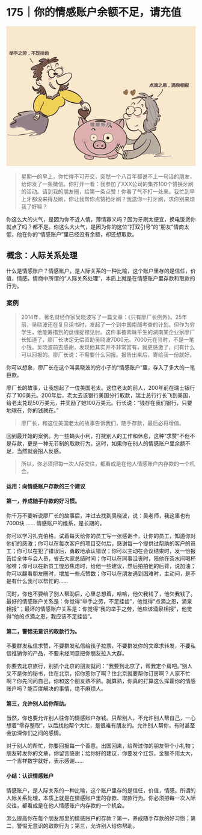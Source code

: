 # 175｜你的情感账户余额不足，请充值

![](img/41dd1cfd69b6a9f5d87c76e1c011bb33.jpg)

> 星期一的早上，你忙得不可开交，突然一个八百年都说不上一句话的朋友，给你发了一条微信。你打开一看：我参加了XXX公司的集齐100个赞换牙刷的活动。请到我的朋友圈，给第一条点赞！你看了气不打一处来。我忙到早上牙都没来得及刷，你让我帮你点赞抢牙刷？我送你一打牙刷，求你别来烦我了好嘛？

你这么大的火气，是因为你不近人情，薄情寡义吗？因为牙刷太便宜，换电饭煲你就点了吗？都不是。你这么大火气，是因为你的这位“打双引号”的“朋友”情商太低，他在你的“情感账户”里已经没有余额，却还想取款。

## 概念：人际关系处理

什么是情感账户？情感账户，是人际关系的一种比喻，这个账户里存的是信任，价值，情感。情商中所谓的“人际关系处理”，本质上就是在情感账户里存款和取款的行为。

### 案例

> 2014年，著名财经作家吴晓波写了一篇文章：《只有廖厂长例外》。25年前，吴晓波还在复旦读书时，发起了一个到中国南部考查的计划。但作为穷学生，他能筹措到的盘缠捉襟见肘。这件事被素昧平生的湖南某企业家廖厂长知道了，廖厂长决定无偿资助吴晓波7000元。7000元在当时，不是一笔小钱。吴晓波前去感谢，发现他其实并不非常富有，就更感激了，问有什么可以回报的。廖厂长说：不需要什么回报。报告出来后，寄给我一份就好。

你可以想象，廖厂长在这个叫吴晓波的穷小子的“情感账户”里，存入了多大的一笔巨款。

廖厂长的故事，让我想起了一位美国老太。这位老太的前人，200年前在瑞士银行存了100美元。200年后，老太去该银行美国分行取款，瑞士总行行长飞到美国，给老太兑现50万美元，并奖励了她100万美元。行长说：“钱存在我们银行，只要地球在，你的钱就在。”

> 廖厂长，和这位美国老太的故事告诉我们，随手存款，最后必将增值。

回到最开始的案例。为一些蝇头小利，打扰别人的工作和休息，这种“求赞”不但不是存款，更是一种无节制的取款行为。这时，如果你在别人的情感账户里余额不足，当然就会招人反感。

> 所以，你必须把每一次人际交往，都看成是在他人情感账户内存款的一个机会。

#### 运用：向情感账户存款的三个建议

#### 第一，养成随手存款的好习惯。

你千万不要听说廖厂长的故事后，冲过去找到吴晓波，说：吴老师，我这里也有7000块 …… 情感账户的维系，是长期的。

你可以学习扎克伯格，试着每天给你的员工写一张感谢卡，让你的员工，知道你对他们的感激；你可以在每次客户的项目交付后，感谢每一个提供过帮助的客户的员工；你可以在犯了错误后，勇敢地承认错误；你可以主动在会议结束时，发一份报告给全体与会人员，省去大家总结时间；你可以在同事沮丧时，陪他在茶水间喝杯咖啡；你可以在新员工惶恐焦虑时，给他一些建议，然后拍拍他的后背，说加油；你可以翻看朋友圈时，增加一些点赞数；你可以在朋友遇到困难时，主动问，是不是有什么我可以帮忙的……

同时，你也不要给了别人帮助后，心里总想着，哈哈，他欠我钱了，他欠我钱了。最好的情感账户关系是：你觉得“举手之劳，不足挂齿”，他觉得“点滴之恩，涌泉相报”；最坏的情感账户关系是：你觉得“我的举手之劳，他应该涌泉相报”，他觉得“他的点滴之恩，我应该不足挂齿”。

#### 第二，警惕无意识的取款行为。

不要群发私信求赞，不要群发私信给孩子拉票，不要群发你的文章求转发，不要私信推销你的产品，不要未经同意把你朋友拉入大群。

你要去北京旅行，别抓个北京的朋友就问：“我要到北京了，帮我定个房吧。”别人又不是你的秘书，住在北京，招你惹你了啊？住北京就要帮你订房啊？人家不忙啊？你先问问自己，你和这个朋友熟不熟。就算熟，你真的打算这么挥霍你的情感账户吗？能百度解决的事情，绝不麻烦人。

#### 第三，允许别人给你帮助。

当然，你也要允许别人往你的情感账户存钱。只帮别人，不允许别人帮自己，一心想着“零存整取”，以后找他帮个大忙，是很难有朋友的。允许别人帮你，有时甚至会加深你们之间的感情。

对于别人的帮忙，你要回报每一个善意。出国回来，给帮过你的朋友带个小礼物；朋友转发你的文章，你留言感谢；给你好的建议，你要发个红包，金额不用太大，一个吉祥数字就好，表示感谢……

#### 小结：认识情感账户

情感账户，是人际关系的一种比喻，这个账户里存的是信任，价值，情感。所谓的人际关系处理，本质上就是在情感账户里的存款、取款行为。你必须把每一次人际交往，都看成是在他人情感账户内存款的一个机会。

怎么提高你在每个朋友那里的情感账户的存款？第一，养成随手存款的好习惯；第二，警惕无意识的取款行为；第三，允许别人给你帮助。